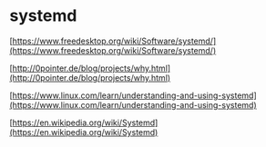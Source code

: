 # systemd

[https://www.freedesktop.org/wiki/Software/systemd/](https://www.freedesktop.org/wiki/Software/systemd/)

[http://0pointer.de/blog/projects/why.html](http://0pointer.de/blog/projects/why.html)

[https://www.linux.com/learn/understanding-and-using-systemd](https://www.linux.com/learn/understanding-and-using-systemd)

[https://en.wikipedia.org/wiki/Systemd](https://en.wikipedia.org/wiki/Systemd)

